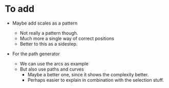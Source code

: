 # To add

- Maybe add scales as a pattern
  - Not really a pattern though.
  - Much more a single way of correct positions
  - Better to this as a sidestep.
  
  
- For the path generator
  - We can use the arcs as example
  - But also use paths and curves
    - Maybe a better one, since it shows the complexity better.
    - Perhaps easier to explain in combination with the selection stuff.
    
    
